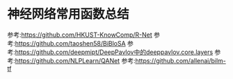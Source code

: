 # 神经网络常用函数总结
参考:https://github.com/HKUST-KnowComp/R-Net
参考:https://github.com/taoshen58/BiBloSA
参考:https://github.com/deepmipt/DeepPavlov中的deeppavlov.core.layers
参考:https://github.com/NLPLearn/QANet
参考:https://github.com/allenai/bilm-tf